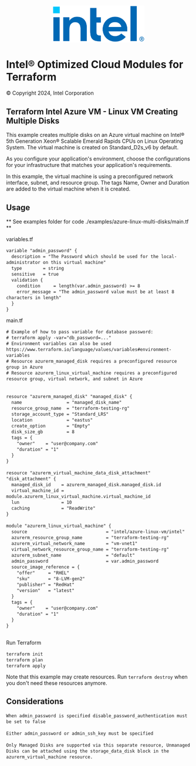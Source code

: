 
<p align="center">
   <img src="https://github.com/intel/terraform-intel-azure-linux-vm/blob/main/images/logo-classicblue-800px.png?raw=true" alt="Intel Logo" width="250"/>
</p>

# Intel® Optimized Cloud Modules for Terraform

© Copyright 2024, Intel Corporation

## Terraform Intel Azure VM - Linux VM Creating Multiple Disks

This example creates multiple disks on an Azure virtual machine on Intel® 5th Generation Xeon® Scalable Emerald Rapids CPUs on Linux Operating System. The virtual machine is created on Standard_D2s_v6 by default.

As you configure your application's environment, choose the configurations for your infrastructure that matches your application's requirements.

In this example, the virtual machine is using a preconfigured network interface, subnet, and resource group. The tags Name, Owner and Duration are added to the virtual machine when it is created.

## Usage

** See examples folder for code ./examples/azure-linux-multi-disks/main.tf **

variables.tf
```hcl
variable "admin_password" {
  description = "The Password which should be used for the local-administrator on this virtual machine"
  type        = string
  sensitive   = true
  validation {
    condition     = length(var.admin_password) >= 8
    error_message = "The admin_password value must be at least 8 characters in length"
  }
}
```

main.tf
```hcl
# Example of how to pass variable for database password:
# terraform apply -var="db_password=..."
# Environment variables can also be used https://www.terraform.io/language/values/variables#environment-variables
# Resource azurerm_managed_disk requires a preconfigured resource group in Azure
# Resource azurerm_linux_virtual_machine requires a preconfigured resource group, virtual network, and subnet in Azure


resource "azurerm_managed_disk" "managed_disk" {
  name                 = "managed_disk_name"
  resource_group_name  = "terraform-testing-rg"
  storage_account_type = "Standard_LRS"
  location             = "eastus"
  create_option        = "Empty"
  disk_size_gb         = 8
  tags = {
    "owner"    = "user@company.com"
    "duration" = "1"
  }
}

resource "azurerm_virtual_machine_data_disk_attachment" "disk_attachment" {
  managed_disk_id    = azurerm_managed_disk.managed_disk.id
  virtual_machine_id = module.azurerm_linux_virtual_machine.virtual_machine_id
  lun                = 10
  caching            = "ReadWrite"
}

module "azurerm_linux_virtual_machine" {
  source                              = "intel/azure-linux-vm/intel"
  azurerm_resource_group_name         = "terraform-testing-rg"
  azurerm_virtual_network_name        = "vm-vnet1"
  virtual_network_resource_group_name = "terraform-testing-rg"
  azurerm_subnet_name                 = "default"
  admin_password                      = var.admin_password
  source_image_reference = {
    "offer"     = "RHEL"
    "sku"       = "8-LVM-gen2"
    "publisher" = "RedHat"
    "version"   = "latest"
  }
  tags = {
    "owner"    = "user@company.com"
    "duration" = "1"
  }
}


```

Run Terraform

```hcl
terraform init  
terraform plan
terraform apply

```

Note that this example may create resources. Run `terraform destroy` when you don't need these resources anymore.

## Considerations  

```hcl
When admin_password is specified disable_password_authentication must be set to false

Either admin_password or admin_ssh_key must be specified

Only Managed Disks are supported via this separate resource, Unmanaged Disks can be attached using the storage_data_disk block in the azurerm_virtual_machine resource.

```
